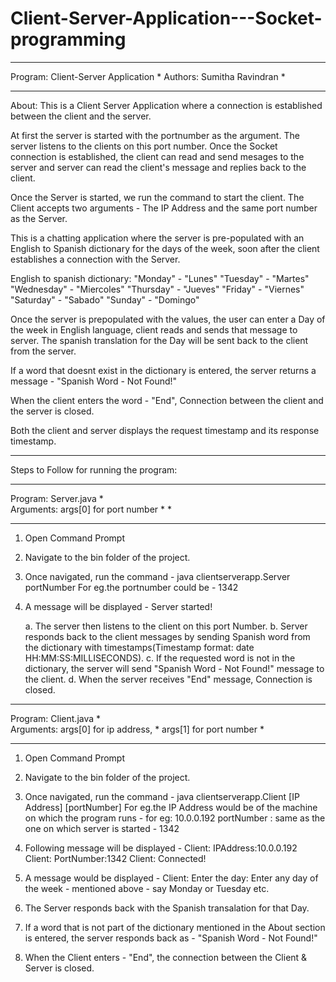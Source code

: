 # Client-Server-Application---Socket-programming
************************************************
Program: Client-Server Application             *
Authors: Sumitha Ravindran                     *
************************************************
About:
This is a Client Server Application where a connection is established between the client and the server.

At first the server is started with the portnumber as the argument. The server listens to the clients on this port number.
Once the Socket connection is established, the client can read and send mesages to the server and server can read the client's message and replies back to the client. 

Once the Server is started, we run the command to start the client. The Client accepts two arguments - The IP Address and the same port number as the Server.

This is a chatting application where the server is pre-populated with an English to Spanish dictionary for the days of the week, soon after the client establishes a connection with the Server.

English to spanish dictionary:
"Monday"    - "Lunes"
"Tuesday"   - "Martes"
"Wednesday" - "Miercoles"
"Thursday"  - "Jueves"
"Friday"    - "Viernes"
"Saturday"  - "Sabado"
"Sunday"    - "Domingo" 

Once the server is prepopulated with the values, the user can enter a Day of the week in English language, client reads and sends that message to server. The spanish translation for the Day will be sent back to the client from the server.

If a word that doesnt exist in the dictionary is entered, the server returns a message - "Spanish Word - Not Found!"

When the client enters the word - "End", Connection between the client and the server is closed.

Both the client and server displays the request timestamp and its response timestamp.

***********************************************************************************************************************************

Steps to Follow for running the program:
	  
************************************************
Program: Server.java                           *                              
Arguments: args[0] for port number             *
                                               *
************************************************ 
1. Open Command Prompt
2. Navigate to the bin folder of the project.

3. Once navigated, run the command - java clientserverapp.Server portNumber
    For eg.the portnumber could be - 1342

4. A message will be displayed - Server started!

    a. The server then listens to the client on this port Number.
    b. Server responds back to the client messages by sending Spanish word from the dictionary with timestamps(Timestamp format: date HH:MM:SS:MILLISECONDS).
    c. If the requested word is not in the dictionary, the server will send "Spanish Word - Not Found!" message to the client.
    d. When the server receives "End" message, Connection is closed.  	  

************************************************
Program: Client.java                           *                           
Arguments: args[0] for ip address,             *
           args[1] for port number             *
************************************************
1. Open Command Prompt
2. Navigate to the bin folder of the project.
3. Once navigated, run the command - java clientserverapp.Client [IP Address] [portNumber]
    For eg.the IP Address would be of the machine on which the program runs - for eg: 10.0.0.192
            portNumber : same as the one on which server is started - 1342

4. Following message will be displayed - 
    Client: IPAddress:10.0.0.192
    Client: PortNumber:1342
    Client: Connected!

5. A message would be displayed - Client: Enter the day: 
    Enter any day of the week - mentioned above - say Monday or Tuesday etc.

6. The Server responds back with the Spanish transalation for that Day.

7. If a word that is not part of the dictionary mentioned in the About section is entered, the server responds back as - "Spanish Word - Not Found!" 

8. When the Client enters - "End", the connection between the Client & Server is closed.
  
